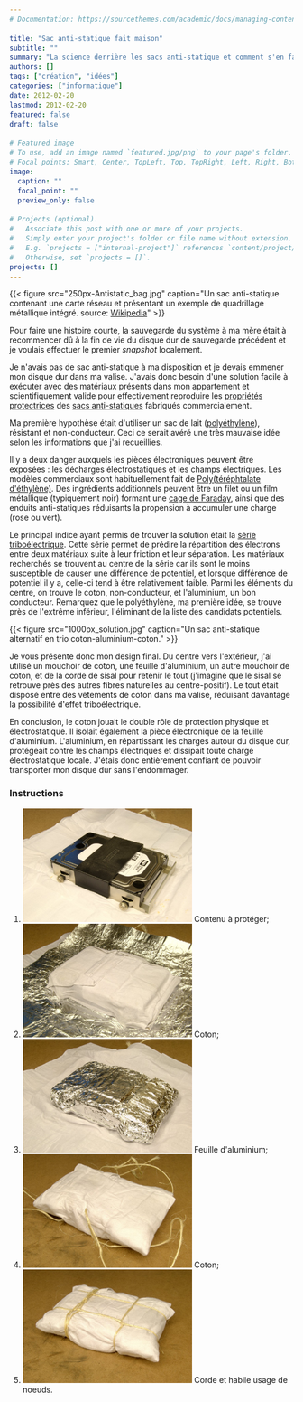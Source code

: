 ```yaml
---
# Documentation: https://sourcethemes.com/academic/docs/managing-content/

title: "Sac anti-statique fait maison"
subtitle: ""
summary: "La science derrière les sacs anti-statique et comment s'en faire un à la maison pour transporter ou entreposer des pièces électroniques."
authors: []
tags: ["création", "idées"]
categories: ["informatique"]
date: 2012-02-20
lastmod: 2012-02-20
featured: false
draft: false

# Featured image
# To use, add an image named `featured.jpg/png` to your page's folder.
# Focal points: Smart, Center, TopLeft, Top, TopRight, Left, Right, BottomLeft, Bottom, BottomRight.
image:
  caption: ""
  focal_point: ""
  preview_only: false

# Projects (optional).
#   Associate this post with one or more of your projects.
#   Simply enter your project's folder or file name without extension.
#   E.g. `projects = ["internal-project"]` references `content/project/deep-learning/index.md`.
#   Otherwise, set `projects = []`.
projects: []
---
```


{{< figure src="250px-Antistatic_bag.jpg" caption="Un sac anti-statique contenant une carte réseau et présentant un exemple de quadrillage métallique intégré. source: [Wikipedia](http://en.wikipedia.org/wiki/File:Antistatic_bag.jpg)" >}}

Pour faire une histoire courte, la sauvegarde du système à ma mère
était à recommencer dû à la fin de vie du disque dur de sauvegarde
précédent et je voulais effectuer le premier *snapshot*
localement.

Je n'avais pas de sac anti-statique à ma disposition et je devais
emmener mon disque dur dans ma valise. J'avais donc besoin d'une
solution facile à exécuter avec des matériaux présents dans mon
appartement et scientifiquement valide pour effectivement reproduire
les [propriétés](http://www.esdjournal.com/techpapr/ryne/esdbags.htm)
[protectrices](http://www.packagingknowledge.com/Anti_Static_Bags.asp)
des [sacs anti-statiques](http://en.wikipedia.org/wiki/Anti-static_bag) fabriqués commercialement.

Ma première hypothèse était d'utiliser un sac de lait
([polyéthylène](http://fr.wikipedia.org/wiki/Poly%C3%A9thyl%C3%A8ne)),
résistant et non-conducteur. Ceci ce serait avéré une très mauvaise
idée selon les informations que j'ai recueillies.

Il y a deux danger auxquels les pièces électroniques peuvent
être exposées&nbsp;: les décharges électrostatiques et les champs
électriques. Les modèles commerciaux sont habituellement fait de
[Poly(téréphtalate d'éthylène)](http://fr.wikipedia.org/wiki/Poly%C3%A9thyl%C3%A8ne_t%C3%A9r%C3%A9phtalate).
Des ingrédients additionnels peuvent être un filet ou
un film métallique (typiquement noir) formant une
[cage de Faraday](http://fr.wikipedia.org/wiki/Cage_de_Faraday),
ainsi que des enduits anti-statiques réduisants la propension à
accumuler une charge (rose ou vert).

Le principal indice ayant permis de trouver la solution était la
[série triboélectrique](http://en.wikipedia.org/wiki/Triboelectric#Triboelectric_series).
Cette série permet de prédire la répartition des électrons entre
deux matériaux suite à leur friction et leur séparation. Les
matériaux recherchés se trouvent au centre de la série car ils
sont le moins susceptible de causer une différence de potentiel,
et lorsque différence de potentiel il y a, celle-ci tend à être
relativement faible. Parmi les éléments du centre, on trouve le
coton, non-conducteur, et l'aluminium, un bon conducteur. Remarquez que
le polyéthylène, ma première idée, se trouve près de l'extrême
inférieur, l'éliminant de la liste des candidats potentiels.

{{< figure src="1000px_solution.jpg" caption="Un sac anti-statique alternatif en trio coton-aluminium-coton." >}}

Je vous présente donc mon design final. Du centre vers l'extérieur,
j'ai utilisé un mouchoir de coton, une feuille d'aluminium, un
autre mouchoir de coton, et de la corde de sisal pour retenir le tout
(j'imagine que le sisal se retrouve près des autres fibres naturelles
au centre-positif). Le tout était disposé entre des vêtements de
coton dans ma valise, réduisant davantage la possibilité d'effet
triboélectrique.

En conclusion, le coton jouait le double rôle de protection physique
et électrostatique. Il isolait également la pièce électronique de la
feuille d'aluminium. L'aluminium, en répartissant les charges autour
du disque dur, protégeait contre les champs électriques et dissipait
toute charge électrostatique locale. J'étais donc entièrement confiant
de pouvoir transporter mon disque dur sans l'endommager.

### Instructions

1. <img src="1000px_1_contenu.jpg" alt="Un disque dur" class="inline" style="width: 300px;" />
   Contenu à protéger;
1. <img src="1000px_2_coton1.jpg" alt="Un disque dur enrobé dans un mouchoir de coton" class="inline" style="width: 300px;" />
   Coton;
1. <img src="1000px_3_aluminium.jpg" alt="Un disque dur enrobé dans un mouchoir de coton et une feuille d'aluminium" class="inline" style="width: 300px;" />
   Feuille d'aluminium;
1. <img src="1000px_4_coton2.jpg" alt="Un disque dur dans un papier d'aluminium sandwiché entre deux couches de coton" class="inline" style="width: 300px;" />
   Coton;
1. <img src="1000px_5_sisal.jpg" alt="L'emballage de coton attaché avec une corde de sisal" class="inline" style="width: 300px;" />
   Corde et habile usage de noeuds.

